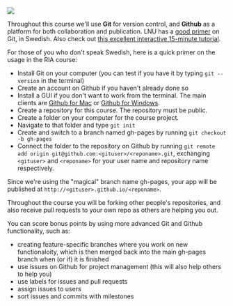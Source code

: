 <img class="toprightimg" src="http://cdn.flaticon.com/png/256/25231.png"/>


Throughout this course we'll use <strong>Git</strong> for version control, and <strong>Github</strong> as a platform for both collaboration and publication. LNU has a [good primer](https://coursepress.lnu.se/info/manual/kom-igang-med-github/) on Git, in Swedish. Also check out [this excellent interactive 15-minute tutorial](https://try.github.io/).

For those of you who don't speak Swedish, here is a quick primer on the usage in the RIA course:

*    Install Git on your computer (you can test if you have it by typing `git --version` in the terminal)
*    Create an account on Github if you haven't already done so
*    Install a GUI if you don't want to work from the terminal. The main clients are [Github for Mac](https://mac.github.com) or [Github for Windows](https://windows.github.com).
*    Create a repository for this course. The repository must be public.
*    Create a folder on your computer for the course project.
*    Navigate to that folder and type `git init`
*    Create and switch to a branch named gh-pages by running `git checkout -b gh-pages`
*    Connect the folder to the repository on Github by running `git remote add origin git@github.com:<gituser>/<reponame>.git`, exchanging `<gituser>` and `<reponame>` for your user name and repository name respectively.

Since we're using the "magical" branch name gh-pages, your app will be published at `http://<gituser>.github.io/<reponame>`.

Throughout the course you will be forking other people's repositories, and also receive pull requests to your own repo as others are helping you out.

You can score bonus points by using more advanced Git and Github functionality, such as:

*    creating feature-specific branches where you work on new functionaloity, which is then merged back into the main gh-pages branch when (or if) it is finished
*    use issues on Github for project management (this will also help others to help you)
*    use labels for issues and pull requests
*    assign issues to users
*    sort issues and commits with milestones